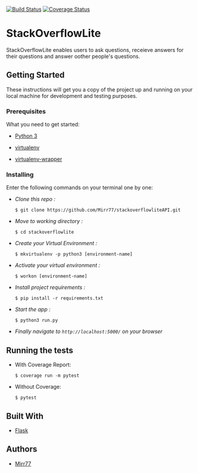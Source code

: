 [![Build Status](https://travis-ci.org/Mirr77/stackoverflowliteAPI.svg?branch=develop)](https://travis-ci.org/Mirr77/stackoverflowliteAPI)
[![Coverage Status](https://coveralls.io/repos/github/Mirr77/stackoverflowliteAPI/badge.svg?branch=develop)](https://coveralls.io/github/Mirr77/stackoverflowliteAPI?branch=develop)


# StackOverflowLite

StackOverflowLite enables users to ask questions, receieve answers for their questions and answer oother people's questions.


## Getting Started

These instructions will get you a copy of the project up and running on your local machine for development and testing purposes.

### Prerequisites

What you need to get started:

- [Python 3](https://www.python.org/download/releases/3.0/)

- [virtualenv](https://virtualenv.pypa.io/en/stable/)

- [virtualenv-wrapper](http://virtualenvwrapper.readthedocs.io/en/latest/)

### Installing

Enter the following commands on your terminal one by one:

- *Clone this repo :*

    ```$ git clone https://github.com/Mirr77/stackoverflowliteAPI.git```

- *Move to working directory :*

    ``` $ cd stackoverflowlite ```

- *Create your Virtual Environment :*

    ```$ mkvirtualenv -p python3 [environment-name] ```

- *Activate your virtual environment :*

    ```$ workon [environment-name] ```

- *Install project requirements :*

    ```$ pip install -r requirements.txt ```

- *Start the app :*

    ```$ python3 run.py ```

- *Finally navigate to ```http://localhost:5000/``` on your browser*

## Running the tests

- With Coverage Report:

    ```$ coverage run -m pytest ```

- Without Coverage:

    ```$ pytest ```

## Built With

- [Flask](http://flask.pocoo.org/)

## Authors

- [Mirr77](https://github.com/Mirr77)
